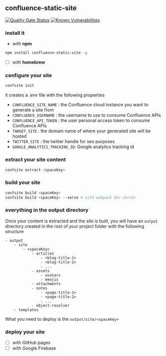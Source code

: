 ## confluence-static-site

[![Quality Gate Status](https://sonarcloud.io/api/project_badges/measure?project=viqueen_confluence-static-site&metric=alert_status)](https://sonarcloud.io/summary/new_code?id=viqueen_confluence-static-site)
[![Known Vulnerabilities](https://snyk.io/test/github/viqueen/confluence-static-site/badge.svg?targetFile=package.json)](https://snyk.io/test/github/viqueen/confluence-static-site?targetFile=package.json)

### install it

- with **npm**

```bash
npm install confluence-static-site -g
```

- [ ] with **homebrew**

### configure your site

```bash
confsite init
```

it creates a .env file with the following properties

- `CONFLUENCE_SITE_NAME` : the Confluence cloud instance you want to generate a site from
- `CONFLUENCE_USERNAME` : the username to use to consume Confluence APIs
- `CONFLUENCE_API_TOKEN` : the user personal access token to consume Confluence APIs
- `TARGET_SITE` : the domain name of where your generated site will be hosted
- `TWITTER_SITE` : the twitter handle for seo purposes
- `GOOGLE_ANALYTICS_TRACKING_ID`: Google analytics tracking id

### extract your site content

```bash
confsite extract <spaceKey>
```

### build your site

```bash
confsite build <spaceKey>
confsite build <spaceKey> --serve # with webpack dev server
```

### everything in the output directory

Once your content is extracted and the site is built, you will have an `output` directory created in
the root of your project folder with the following structure

```text
- output
    - site
        - <spaceKey>
            - articles
                - <blog-title-1>
                - <blog-title-2>
                - ...
            - assets
                - avatars
                - emojis
            - attachments
            - notes
                - <page-title-1>
                - <page-title-2>
                - ...
            - object-resolver
    - templates
```

What you need to deploy is the `output/site/<spaceKey>`

### deploy your site

- [ ] with GitHub pages
- [ ] with Google Firebase
